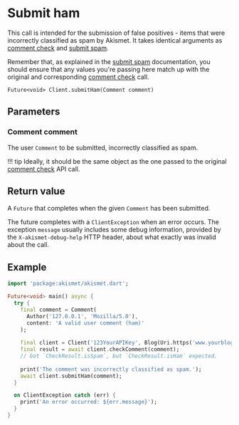 # Submit ham
This call is intended for the submission of false positives - items that were incorrectly classified as spam by Akismet.
It takes identical arguments as [comment check](comment_check.md) and [submit spam](submit_spam.md).

Remember that, as explained in the [submit spam](submit_spam.md) documentation, you should ensure
that any values you're passing here match up with the original and corresponding [comment check](comment_check.md) call.

```
Future<void> Client.submitHam(Comment comment)
```

## Parameters

### Comment **comment**
The user `Comment` to be submitted, incorrectly classified as spam.

!!! tip
    Ideally, it should be the same object as the one passed to the original [comment check](comment_check.md) API call.

## Return value
A `Future` that completes when the given `Comment` has been submitted.

The future completes with a `ClientException` when an error occurs.
The exception `message` usually includes some debug information, provided by the `X-akismet-debug-help` HTTP header, about what exactly was invalid about the call.

## Example

```dart
import 'package:akismet/akismet.dart';

Future<void> main() async {
  try {
    final comment = Comment(
      Author('127.0.0.1', 'Mozilla/5.0'),
      content: 'A valid user comment (ham)'
    );
    
    final client = Client('123YourAPIKey', Blog(Uri.https('www.yourblog.com', '/')));
    final result = await client.checkComment(comment);
    // Got `CheckResult.isSpam`, but `CheckResult.isHam` expected.
    
    print('The comment was incorrectly classified as spam.');
    await client.submitHam(comment);
  }

  on ClientException catch (err) {
    print('An error occurred: ${err.message}');
  }
}
```
